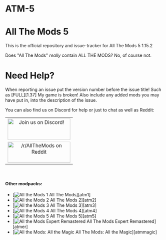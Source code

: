 # ATM-5

All The Mods 5
======
This is the official repository and issue-tracker for All The Mods 5 1.15.2
  
Does "All The Mods" *really* contain ALL THE MODS? No, of course not.
   
Need Help?
======
When reporting an issue put the version number before the issue title! Such as [FULL][1.37] My game is broken! Also include any added mods you may have put in, into the description of the issue. 
 
You can also find us on Discord for help or just to chat as well as Reddit:   
  
|              |
|:------------:|
|<a href="https://discordapp.com/invite/rbSZNDQ"><img src="https://discordapp.com/assets/fc0b01fe10a0b8c602fb0106d8189d9b.png" alt="Join us on Discord!"  width="200" height="68"></a>|
|<a href="https://www.reddit.com/r/allthemods"><img src="https://www.redditstatic.com/about/assets/reddit-logo.png" alt="/r/AllTheMods on Reddit"  width="200" height="67"></a>|
<br>

#### Other modpacks:
+ [![All the Mods 1](http://cf.way2muchnoise.eu/242462.svg "ATM1") All The Mods][atm1]
+ [![All the Mods 2](http://cf.way2muchnoise.eu/253707.svg "ATM2") All The Mods 2][atm2]
+ [![All the Mods 3](http://cf.way2muchnoise.eu/269708.svg "ATM3") All The Mods 3][atm3]
+ [![All the Mods 4](http://cf.way2muchnoise.eu/316059.svg "ATM4") All The Mods 4][atm4]
+ [![All the Mods 5](http://cf.way2muchnoise.eu/357494.svg "ATM5") All The Mods 5][atm5]
+ [![All the Mods Expert Remastered](http://cf.way2muchnoise.eu/274849.svg "ATMER") All The Mods Expert Remastered][atmer]
+ [![All the Mods: All the Magic](http://cf.way2muchnoise.eu/310346.svg "ATM: All the Magic") All The Mods: All the Magic][atmmagic]



